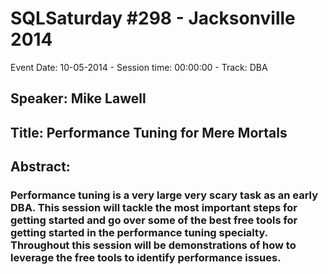 # SQLSaturday #298 - Jacksonville 2014
Event Date: 10-05-2014 - Session time: 00:00:00 - Track: DBA
## Speaker: Mike Lawell
## Title: Performance Tuning for Mere Mortals
## Abstract:
### Performance tuning is a very large very scary task as an early DBA. This session will tackle the most important steps for getting started and go over some of the best free tools for getting started in the performance tuning specialty. Throughout this session will be demonstrations of how to leverage the free tools to identify performance issues.
